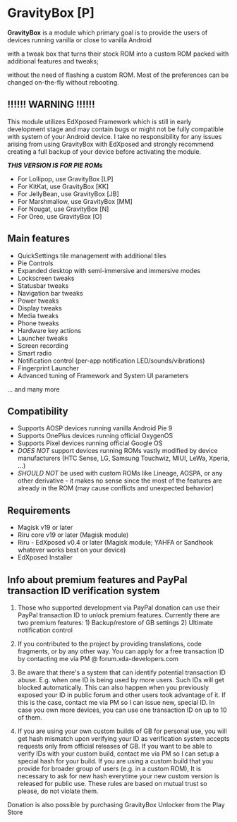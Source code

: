 # GravityBox [P]

**GravityBox** is a module which primary goal is to provide the users of devices running vanilla or close to vanilla Android

with a tweak box that turns their stock ROM into a custom ROM packed with additional features and tweaks;

without the need of flashing a custom ROM. Most of the preferences can be changed on-the-fly without rebooting.

## !!!!!! WARNING !!!!!!
This module utilizes EdXposed Framework which is still in early development stage and may contain bugs or might not be fully compatible with system of your Android device. I take no responsibility for any issues arising from using GravityBox with EdXposed and strongly recommend creating a full backup of your device before activating the module.

***THIS VERSION IS FOR PIE ROMs***
- For Lollipop, use GravityBox [LP]
- For KitKat, use GravityBox [KK]
- For JellyBean, use GravityBox [JB]
- For Marshmallow, use GravityBox [MM]
- For Nougat, use GravityBox [N]
- For Oreo, use GravityBox [O]

## Main features
- QuickSettings tile management with additional tiles
- Pie Controls
- Expanded desktop with semi-immersive and immersive modes
- Lockscreen tweaks
- Statusbar tweaks
- Navigation bar tweaks
- Power tweaks
- Display tweaks
- Media tweaks
- Phone tweaks
- Hardware key actions
- Launcher tweaks
- Screen recording
- Smart radio
- Notification control (per-app notification LED/sounds/vibrations)
- Fingerprint Launcher
- Advanced tuning of Framework and System UI parameters

... and many more

## Compatibility
- Supports AOSP devices running vanilla Android Pie 9
- Supports OnePlus devices running official OxygenOS
- Supports Pixel devices running official Google OS
- *DOES NOT* support devices running ROMs vastly modified by device manufacturers (HTC Sense, LG, Samsung Touchwiz, MIUI, LeWa, Xperia, ...)
- *SHOULD NOT* be used with custom ROMs like Lineage, AOSPA, or any other derivative - it makes no sense since the most of the features are already in the ROM (may cause conflicts and unexpected behavior)

## Requirements
- Magisk v19 or later
- Riru core v19 or later (Magisk module)
- Riru - EdXposed v0.4 or later (Magisk module; YAHFA or Sandhook whatever works best on your device)
- EdXposed Installer

## Info about premium features and PayPal transaction ID verification system
1. Those who supported development via PayPal donation can use their PayPal transaction ID to unlock premium features. Currently there are two premium features: 1) Backup/restore of GB settings 2) Ultimate notification control

2. If you contributed to the project by providing translations, code fragments, or by any other way. You can apply for a free transaction ID by contacting me via PM @ forum.xda-developers.com

3. Be aware that there's a system that can identify potential transaction ID abuse. E.g. when one ID is being used by more users. Such IDs will get blocked automatically. This can also happen when you previously exposed your ID in public forum and other users took advantage of it. If this is the case, contact me via PM so I can issue new, special ID. In case you own more devices, you can use one transaction ID on up to 10 of them.

4. If you are using your own custom builds of GB for personal use, you will get hash mismatch upon verifying your ID as verification system accepts requests only from official releases of GB. If you want to be able to verify IDs with your custom build, contact me via PM so I can setup a special hash for your build. If you are using a custom build that you provide for broader group of users (e.g. in a custom ROM), It is necessary to ask for new hash everytime your new custom version is released for public use. These rules are based on mutual trust so please, do not violate them.

Donation is also possible by purchasing GravityBox Unlocker from the Play Store
